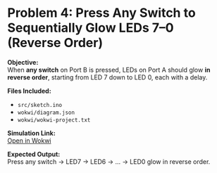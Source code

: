 # Problem 4: Press Any Switch to Sequentially Glow LEDs 7–0 (Reverse Order)

**Objective:**  
When **any switch** on Port B is pressed, LEDs on Port A should glow **in reverse order**, starting from LED 7 down to LED 0, each with a delay.

**Files Included:**  
- `src/sketch.ino`  
- `wokwi/diagram.json`  
- `wokwi/wokwi-project.txt`

**Simulation Link:**  
[Open in Wokwi](https://wokwi.com/projects/443965073057486849)

**Expected Output:**  
Press any switch → LED7 → LED6 → … → LED0 glow in reverse order.
